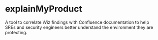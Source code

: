 # explainMyProduct
A tool to correlate Wiz findings with Confluence documentation to help SREs and security engineers better understand the environment they are protecting.
